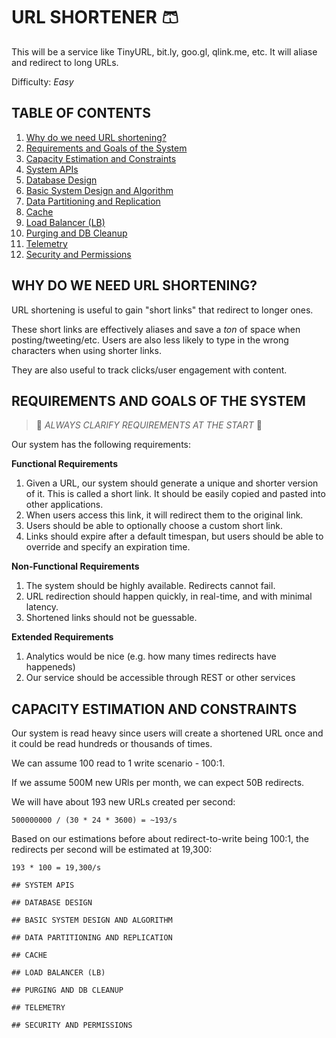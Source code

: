 # URL SHORTENER 🩳

This will be a service like TinyURL, bit.ly, goo.gl, qlink.me, etc. It will aliase and redirect to long URLs.

Difficulty: _Easy_

## TABLE OF CONTENTS

1. [Why do we need URL shortening?](#why-do-we-need-url-shortening)
2. [Requirements and Goals of the System](#requirements-and-goals-of-the-system)
3. [Capacity Estimation and Constraints](#capacity-estimation-and-constraints)
4. [System APIs](#system-apis)
5. [Database Design](#database-design)
6. [Basic System Design and Algorithm](#basic-system-design-and-algorithm)
7. [Data Partitioning and Replication](#data-partitioning-and-replication)
8. [Cache](#cache)
9. [Load Balancer (LB)](#load-balancer-lb)
10. [Purging and DB Cleanup](#purging-and-db-cleanup)
11. [Telemetry](#telemetry)
12. [Security and Permissions](#security-and-permissions)

## WHY DO WE NEED URL SHORTENING?

URL shortening is useful to gain "short links" that redirect to longer ones.

These short links are effectively aliases and save a _ton_ of space when posting/tweeting/etc. Users are also less likely to type in the wrong characters when using shorter links.

They are also useful to track clicks/user engagement with content.

## REQUIREMENTS AND GOALS OF THE SYSTEM

> 🚧 _ALWAYS CLARIFY REQUIREMENTS AT THE START_ 🚧

Our system has the following requirements:

**Functional Requirements**

1. Given a URL, our system should generate a unique and shorter version of it. This is called a short link. It should be easily copied and pasted into other applications.
2. When users access this link, it will redirect them to the original link.
3. Users should be able to optionally choose a custom short link.
4. Links should expire after a default timespan, but users should be able to override and specify an expiration time.

**Non-Functional Requirements**

1. The system should be highly available. Redirects cannot fail.
2. URL redirection should happen quickly, in real-time, and with minimal latency.
3. Shortened links should not be guessable.

**Extended Requirements**

1. Analytics would be nice (e.g. how many times redirects have happeneds)
2. Our service should be accessible through REST or other services

## CAPACITY ESTIMATION AND CONSTRAINTS

Our system is read heavy since users will create a shortened URL once and it could be read hundreds or thousands of times.

We can assume 100 read to 1 write scenario - 100:1.

If we assume 500M new URls per month, we can expect 50B redirects.

We will have about 193 new URLs created per second:

```
500000000 / (30 * 24 * 3600) = ~193/s
```

Based on our estimations before about redirect-to-write being 100:1, the redirects per second will be estimated at 19,300:

```
193 * 100 = 19,300/s

## SYSTEM APIS

## DATABASE DESIGN

## BASIC SYSTEM DESIGN AND ALGORITHM

## DATA PARTITIONING AND REPLICATION

## CACHE

## LOAD BALANCER (LB)

## PURGING AND DB CLEANUP

## TELEMETRY

## SECURITY AND PERMISSIONS
```
